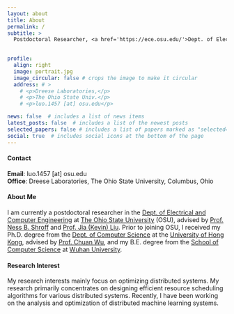```yaml
---
layout: about
title: About
permalink: /
subtitle: > 
  Postdoctoral Researcher, <a href='https://ece.osu.edu/'>Dept. of Electrical and Computer Engineering</a>, <a href='https://www.osu.edu/'>The Ohio State University</a>.
  

profile:
  align: right
  image: portrait.jpg
  image_circular: false # crops the image to make it circular
  address: # >
    # <p>Dreese Laboratories,</p>
    # <p>The Ohio State Univ.</p>
    # <p>luo.1457 [at] osu.edu</p>

news: false  # includes a list of news items
latest_posts: false  # includes a list of the newest posts
selected_papers: false # includes a list of papers marked as "selected={true}"
social: true  # includes social icons at the bottom of the page
---
```


#### Contact

**Email**: luo.1457 [at] osu.edu  
**Office**: Dreese Laboratories, The Ohio State University, Columbus, Ohio

#### About Me

I am currently a postdoctoral researcher in the [Dept. of Electrical and Computer Engineering](https://ece.osu.edu/) at [The Ohio State University](https://www.osu.edu/) (OSU), advised by [Prof. Ness B. Shroff](https://cse.osu.edu/people/shroff.11) and [Prof. Jia (Kevin) Liu](https://kevinliu-osu.github.io/). Prior to joining OSU, I received my Ph.D. degree from the [Dept. of Computer Science](https://www.cs.hku.hk/) at the [University of Hong Kong](https://www.hku.hk/), advised by [Prof. Chuan Wu](https://i.cs.hku.hk/~cwu/index.html), and my B.E. degree from the [School of Computer Science](https://cs.whu.edu.cn/) at [Wuhan University](https://www.whu.edu.cn/).

#### Research Interest

My research interests mainly focus on optimizing distributed systems. My research primarily concentrates on designing efficient resource scheduling algorithms for various distributed systems. Recently, I have been working on the analysis and optimization of distributed machine learning systems.
